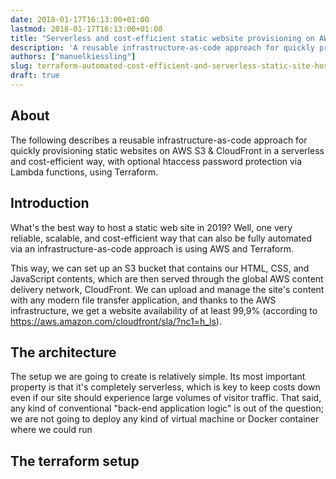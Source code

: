 ```yaml
---
date: 2018-01-17T16:13:00+01:00
lastmod: 2018-01-17T16:13:00+01:00
title: "Serverless and cost-efficient static website provisioning on AWS S3 & CloudFront using Terraform"
description: 'A reusable infrastructure-as-code approach for quickly provisioning static websites on AWS S3 & CloudFront in a serverless and cost-efficient way, with optional htaccess password protection via Lambda functions, using Terraform'
authors: ["manuelkiessling"]
slug: terraform-automated-cost-efficient-and-serverless-static-site-hosting-aws-s3-cloudfront-lambda-htaccess
draft: true
---
```


## About

The following describes a reusable infrastructure-as-code approach for quickly provisioning static websites on AWS S3 & CloudFront in a serverless and cost-efficient way, with optional htaccess password protection via Lambda functions, using Terraform.


## Introduction

What's the best way to host a static web site in 2019? Well, one very reliable, scalable, and cost-efficient way that can also be fully automated via an infrastructure-as-code approach is using AWS and Terraform.

This way, we can set up an S3 bucket that contains our HTML, CSS, and JavaScript contents, which are then served through the global AWS content delivery network, CloudFront. We can upload and manage the site's content with any modern file transfer application, and thanks to the AWS infrastructure, we get a website availability of at least 99,9% (according to https://aws.amazon.com/cloudfront/sla/?nc1=h_ls).


## The architecture

The setup we are going to create is relatively simple. Its most important property is that it's completely serverless, which is key to keep costs down even if our site should experience large volumes of visitor traffic. That said, any kind of conventional "back-end application logic" is out of the question; we are not going to deploy any kind of virtual machine or Docker container where we could run



## The terraform setup

```hcl-terraform
```
